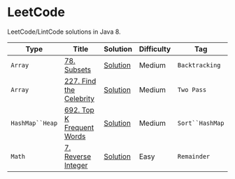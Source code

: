 LeetCode
========

LeetCode/LintCode solutions in Java 8.

|Type|Title|Solution|Difficulty|Tag|
|----|-----|--------|----------|---|
|`Array`|[78. Subsets](https://leetcode.com/problems/subsets/)|[Solution](./078_Subsets.java)|Medium|`Backtracking`|
|`Array`|[227. Find the Celebrity](https://leetcode.com/problems/find-the-celebrity/)|[Solution](./227_Find_the_Celebrity.java)|Medium|`Two Pass`|
|`HashMap``Heap`|[692. Top K Frequent Words](https://leetcode.com/problems/top-k-frequent-words/)|[Solution](./692_Top_K_Frequent_Words.java)|Medium|`Sort``HashMap`|
|`Math`|[7. Reverse Integer](https://leetcode.com/problems/reverse-integer/)|[Solution](./007_Reverse_Integer.java)|Easy|`Remainder`|
